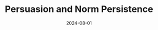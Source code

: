 ---
title: Persuasion and Norm Persistence
summary: How does quality certification affect norm evolution? Under which conditions does it increase consumer welfare? 
date: '2024-08-01'
tags:
- Information Design

link: 
- icon: person-chalkboard
  icon-pack: far 
  name: Poster
  url_slides: "uploads/RES_Poster__2024_CEPR.pdf"

# Slides (optional).
#   Associate this project with Markdown slides.
#   Simply enter your slide deck's filename without extension.
#   E.g. `slides = "example-slides"` references `content/slides/example-slides.md`.
#   Otherwise, set `slides = ""`.
# slides: example
---